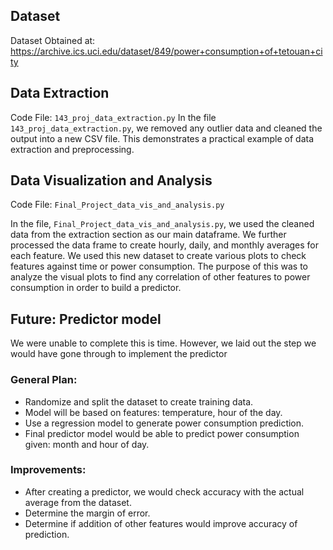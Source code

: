 ## Dataset
Dataset Obtained at: https://archive.ics.uci.edu/dataset/849/power+consumption+of+tetouan+city


## Data Extraction
Code File: `143_proj_data_extraction.py`
In the file `143_proj_data_extraction.py`, we removed any outlier data and cleaned the output into a new CSV file. This demonstrates a practical example of data extraction and preprocessing.


## Data Visualization and Analysis
Code File: `Final_Project_data_vis_and_analysis.py`

In the file,  `Final_Project_data_vis_and_analysis.py`, we used the cleaned data from the extraction section as our main dataframe. We further processed the data frame to create hourly, daily, and monthly averages for each feature. We used this new dataset to create various plots to check features against time or power consumption. The purpose of this was to analyze the visual plots to find any correlation of other features to power consumption in order to build a predictor.


## Future: Predictor model
We were unable to complete this is time. However, we laid out the step we would have gone through to implement the predictor

### General Plan:
- Randomize and split the dataset to create training data.
- Model will be based on features: temperature, hour of the day.
- Use a regression model to generate power consumption prediction.
- Final predictor model would be able to predict power consumption given: month and hour of day.

### Improvements:
- After creating a predictor, we would check accuracy with the actual average from the dataset.
- Determine the margin of error.
- Determine if addition of other features would improve accuracy of prediction.
